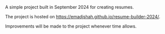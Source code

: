A simple project built in September 2024 for creating resumes.

The project is hosted on https://emadjshah.github.io/resume-builder-2024/.

Improvements will be made to the project whenever time allows.

